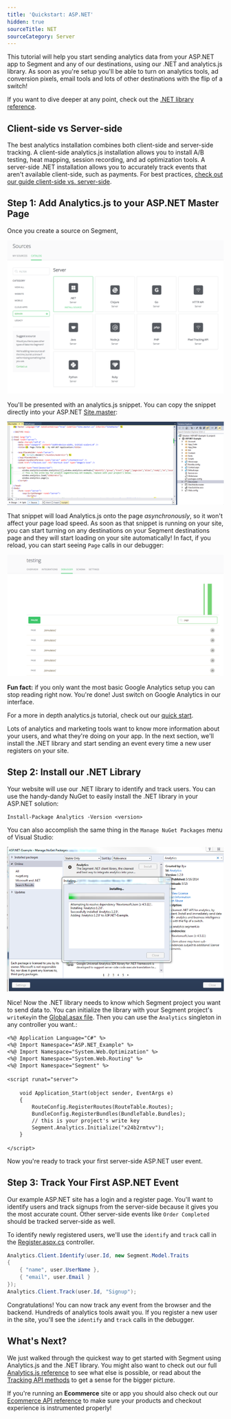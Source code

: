 ```yaml
---
title: 'Quickstart: ASP.NET'
hidden: true
sourceTitle: NET
sourceCategory: Server
---
```


This tutorial will help you start sending analytics data from your ASP.NET app to Segment and any of our destinations, using our .NET and analytics.js library. As soon as you're setup you'll be able to turn on analytics tools, ad conversion pixels, email tools and lots of other destinations with the flip of a switch!

If you want to dive deeper at any point, check out the [.NET library reference](/docs/sources/server/net).


## Client-side vs Server-side

The best analytics installation combines both client-side and server-side tracking. A client-side analytics.js installation allows you to install A/B testing, heat mapping, session recording, and ad optimization tools. A server-side .NET installation allows you to accurately track events that aren't available client-side, such as payments. For best practices, [check out our guide client-side vs. server-side](/docs/faqs/sources/client-vs-server).


## Step 1: Add Analytics.js to your ASP.NET Master Page

Once you create a source on Segment,

![image](images/stepone.png)

You'll be presented with an analytics.js snippet. You can copy the snippet directly into your ASP.NET [Site.master](https://github.com/segmentio/asp.net-example/blob/master/Site.master#L18-L21):

![image](images/step1-2.png)

That snippet will load Analytics.js onto the page _asynchronously_, so it won't affect your page load speed. As soon as that snippet is running on your site, you can start turning on any destinations on your Segment destinations page and they will start loading on your site automatically! In fact, if you reload, you can start seeing `Page` calls in our debugger:

![image](images/debuggerpage.png)

**Fun fact:** if you only want the most basic Google Analytics setup you can stop reading right now. You're done! Just switch on Google Analytics in our interface.

For a more in depth analytics.js tutorial, check out our [quick start](/docs/sources/website/analytics.js/quickstart).

Lots of analytics and marketing tools want to know more information about your users, and what they're doing on your app. In the next section, we'll install the .NET library and start sending an event every time a new user registers on your site.


## Step 2: Install our .NET Library

Your website will use our .NET library to identify and track users. You can use the handy-dandy NuGet to easily install the .NET library in your ASP.NET solution:

```
Install-Package Analytics -Version <version>	
```

You can also accomplish the same thing in the `Manage NuGet Packages` menu of Visual Studio:

![step 2](images/step2.png)

Nice! Now the .NET library needs to know which Segment project you want to send data to. You can initialize the library with your Segment project's `writeKey`in the [Global.asax file](https://github.com/segmentio/asp.net-example/blob/master/Global.asax#L14). Then you can use the `Analytics` singleton in any controller you want.:

```
<%@ Application Language="C#" %>
<%@ Import Namespace="ASP.NET_Example" %>
<%@ Import Namespace="System.Web.Optimization" %>
<%@ Import Namespace="System.Web.Routing" %>
<%@ Import Namespace="Segment" %>

<script runat="server">

    void Application_Start(object sender, EventArgs e)
    {
        RouteConfig.RegisterRoutes(RouteTable.Routes);
        BundleConfig.RegisterBundles(BundleTable.Bundles);
        // this is your project's write key
        Segment.Analytics.Initialize("x24b2rmtvv");
    }

</script>
```

Now you're ready to track your first server-side ASP.NET user event.


## Step 3: Track Your First ASP.NET Event

Our example ASP.NET site has a login and a register page. You'll want to identify users and track signups from the server-side because it gives you the most accurate count. Other server-side events like `Order Completed` should be tracked server-side as well.

To identify newly registered users, we'll use the `identify` and `track` call in the [Register.aspx.cs](https://github.com/segmentio/asp.net-example/blob/master/Account/Register.aspx.cs#L18-L24) controller.

```csharp
Analytics.Client.Identify(user.Id, new Segment.Model.Traits
{
    { "name", user.UserName },
    { "email", user.Email }
});
Analytics.Client.Track(user.Id, "Signup");
```

Congratulations! You can now track any event from the browser and the backend. Hundreds of analytics tools await you. If you register a new user in the site, you'll see the `identify` and `track` calls in the debugger.


## What's Next?

We just walked through the quickest way to get started with Segment using Analytics.js and the .NET library. You might also want to check out our full [Analytics.js reference](/docs/libraries/analytics.js) to see what else is possible, or read about the [Tracking API methods](/docs/spec/) to get a sense for the bigger picture.

If you're running an **Ecommerce** site or app you should also check out our [Ecommerce API reference](/docs/spec/ecommerce/v2/) to make sure your products and checkout experience is instrumented properly!
